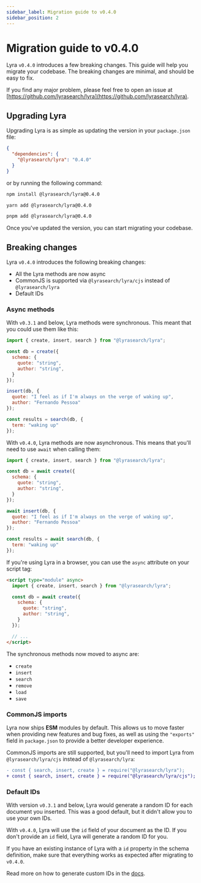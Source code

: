 ```yaml
---
sidebar_label: Migration guide to v0.4.0
sidebar_position: 2
---
```


# Migration guide to v0.4.0

Lyra `v0.4.0` introduces a few breaking changes. This guide will help you migrate your codebase.
The breaking changes are minimal, and should be easy to fix.

If you find any major problem, please feel free to open an issue at [https://github.com/lyrasearch/lyra](https://github.com/lyrasearch/lyra).

## Upgrading Lyra

Upgrading Lyra is as simple as updating the version in your `package.json` file:

```json
{
  "dependencies": {
    "@lyrasearch/lyra": "0.4.0"
  }
}
```

or by running the following command:

```bash
npm install @lyrasearch/lyra@0.4.0
```

```bash
yarn add @lyrasearch/lyra@0.4.0
```

```bash
pnpm add @lyrasearch/lyra@0.4.0
```

Once you've updated the version, you can start migrating your codebase.

## Breaking changes

Lyra `v0.4.0` introduces the following breaking changes:

- All the Lyra methods are now async
- CommonJS is supported via `@lyrasearch/lyra/cjs` instead of `@lyrasearch/lyra`
- Default IDs

### Async methods

With `v0.3.1` and below, Lyra methods were synchronous. This meant that you could use them like this:

```js
import { create, insert, search } from "@lyrasearch/lyra";

const db = create({
  schema: {
    quote: "string",
    author: "string",
  }
});

insert(db, {
  quote: "I feel as if I'm always on the verge of waking up",
  author: "Fernando Pessoa"
});

const results = search(db, {
  term: "waking up"
});
```

With `v0.4.0`, Lyra methods are now asynchronous. This means that you'll need to use `await` when calling them:

```js
import { create, insert, search } from "@lyrasearch/lyra";

const db = await create({
  schema: {
    quote: "string",
    author: "string",
  }
});

await insert(db, {
  quote: "I feel as if I'm always on the verge of waking up",
  author: "Fernando Pessoa"
});

const results = await search(db, {
  term: "waking up"
});
```

If you're using Lyra in a browser, you can use the `async` attribute on your script tag:

```html
<script type="module" async>
  import { create, insert, search } from "@lyrasearch/lyra";

  const db = await create({
    schema: {
      quote: "string",
      author: "string",
    }
  });

  // ...
</script>
```

The synchronous methods now moved to async are:

- `create`
- `insert`
- `search`
- `remove`
- `load`
- `save`

### CommonJS imports

Lyra now ships **ESM** modules by default. This allows us to move faster when providing new features and bug fixes, as well as using the `"exports"` field in `package.json` to provide a better developer experience.

CommonJS imports are still supported, but you'll need to import Lyra from `@lyrasearch/lyra/cjs` instead of `@lyrasearch/lyra`:

```diff
- const { search, insert, create } = require("@lyrasearch/lyra");
+ const { search, insert, create } = require("@lyrasearch/lyra/cjs");
```

### Default IDs

With version `v0.3.1` and below, Lyra would generate a random ID for each document you inserted. This was a good default, but it didn't allow you to use your own IDs.

With `v0.4.0`, Lyra will use the `id` field of your document as the ID. If you don't provide an `id` field, Lyra will generate a random ID for you.

If you have an existing instance of Lyra with a `id` property in the schema definition, make sure that everything works as expected after migrating to `v0.4.0`.

Read more on how to generate custom IDs in the [docs](/usage/insert-data#custom-document-ids).